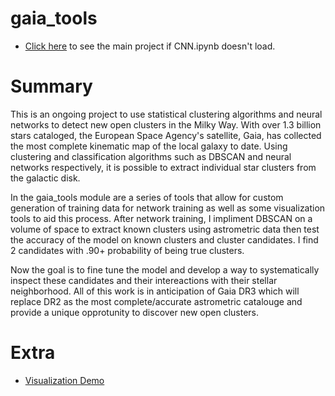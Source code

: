 # gaia_tools

- [Click here](https://nbviewer.jupyter.org/github/lrbuechner/gaia_tools/blob/master/CNN.ipynb) to see the main project if CNN.ipynb doesn't load.

# Summary

This is an ongoing project to use statistical clustering algorithms and neural networks to detect new open clusters in the Milky Way. With over 1.3 billion stars cataloged, the European Space Agency's satellite, Gaia, has collected the most complete kinematic map of the local galaxy to date. Using clustering and classification algorithms such as DBSCAN and neural networks respectively, it is possible to extract individual star clusters from the galactic disk. 

In the gaia_tools module are a series of tools that allow for custom generation of training data for network training as well as some visualization tools to aid this process. After network training, I impliment DBSCAN on a volume of space to extract known clusters using astrometric data then test the accuracy of the model on known clusters and cluster candidates. I find 2 candidates with .90+ probability of being true clusters. 

Now the goal is to fine tune the model and develop a way to systematically inspect these candidates and their intereactions with their stellar neighborhood. All of this work is in anticipation of Gaia DR3 which will replace DR2 as the most complete/accurate astrometric catalouge and provide a unique opprotunity to discover new open clusters. 

# Extra
- [Visualization Demo](https://nbviewer.jupyter.org/github/lrbuechner/gaia_tools/blob/master/Visualization%20Demo.ipynb)
